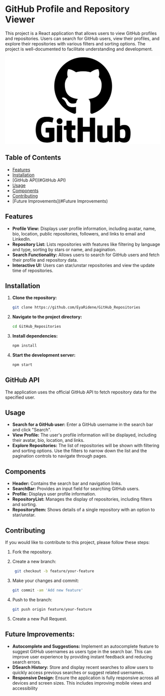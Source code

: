 # GitHub Profile and Repository Viewer

This project is a React application that allows users to view GitHub profiles and repositories. Users can search for GitHub users, view their profiles, and explore their repositories with various filters and sorting options.
The project is well-documented to facilitate understanding and development.

![Project Page Screenshot](https://github.com/EyaRidene/GitHub_Repositories/blob/master/public/GitHub-Logo.png)

## Table of Contents

- [Features](#features)
- [Installation](#installation)
- [GitHub API](#GitHub API)
- [Usage](#usage)
- [Components](#components)
- [Contributing](#components)
- [Future Improvements](#Future Improvements)

## Features

- **Profile View:** Displays user profile information, including avatar, name, bio, location, public repositories, followers, and links to email and LinkedIn.
- **Repository List:** Lists repositories with features like filtering by language and type, sorting by stars or name, and pagination.
- **Search Functionality:** Allows users to search for GitHub users and fetch their profile and repository data.
- **Interactive UI:** Users can star/unstar repositories and view the update time of repositories.

## Installation

1. **Clone the repository:**

   ```bash
   git clone https://github.com/EyaRidene/GitHub_Repositories

   ```

2. **Navigate to the project directory:**

   ```bash
   cd GitHub_Repositories

   ```

3. **Install dependencies:**

   ```bash
   npm install

   ```

4. **Start the development server:**

   ```bash
   npm start
   ```

## GitHub API

The application uses the official GitHub API to fetch repository data for the specified user.

## Usage

- **Search for a GitHub user:** Enter a GitHub username in the search bar and click "Search".
- **View Profile:** The user's profile information will be displayed, including their avatar, bio, location, and links.
- **Explore Repositories:** The list of repositories will be shown with filtering and sorting options. Use the filters to narrow down the list and the pagination controls to navigate through pages.

## Components

- **Header:** Contains the search bar and navigation links.
- **SearchBar:** Provides an input field for searching GitHub users.
- **Profile:** Displays user profile information.
- **RepositoryList:** Manages the display of repositories, including filters and sorting.
- **RepositoryItem:** Shows details of a single repository with an option to star/unstar.

## Contributing

If you would like to contribute to this project, please follow these steps:

1. Fork the repository.

2. Create a new branch:

   ```bash
    git checkout -b feature/your-feature
   ```

3. Make your changes and commit:

   ```bash
   git commit -am 'Add new feature'
   ```

4. Push to the branch:

   ```bash
   git push origin feature/your-feature
   ```

5. Create a new Pull Request.

## Future Improvements:

- **Autocomplete and Suggestions:** Implement an autocomplete feature to suggest GitHub usernames as users type in the search bar. This can improve user experience by providing instant feedback and reducing search errors.
- **DSearch History:** Store and display recent searches to allow users to quickly access previous searches or suggest related usernames.
- **Responsive Design:** Ensure the application is fully responsive across all devices and screen sizes. This includes improving mobile views and accessibility
